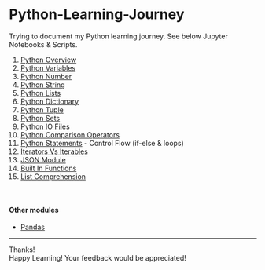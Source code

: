 # Python-Learning-Journey

Trying to document my Python learning journey. See below Jupyter Notebooks & Scripts.

01. [Python Overview](https://github.com/shobhit-singh/Python-Learning-Journey/blob/master/PythonOverview.md)
02. [Python Variables](https://github.com/shobhit-singh/Python-Learning-Journey/blob/master/PythonVariables.ipynb)
03. [Python Number](https://github.com/shobhit-singh/Python-Learning-Journey/blob/master/PythonNumber.ipynb)
04. [Python String](https://github.com/shobhit-singh/Python-Learning-Journey/blob/master/PythonString.ipynb)
05. [Python Lists](https://github.com/shobhit-singh/Python-Learning-Journey/blob/master/PythonLists.ipynb)
06. [Python Dictionary](https://github.com/shobhit-singh/Python-Learning-Journey/blob/master/PythonDictionary.ipynb)
07. [Python Tuple](https://github.com/shobhit-singh/Python-Learning-Journey/blob/master/PythonTuple.ipynb)
08. [Python Sets](https://github.com/shobhit-singh/Python-Learning-Journey/blob/master/PythonSets.ipynb)
09. [Python IO Files](https://github.com/shobhit-singh/Python-Learning-Journey/blob/master/InputOutputFiles.ipynb)
10. [Python Comparison Operators](https://github.com/shobhit-singh/Python-Learning-Journey/blob/master/ComparisonOperators.ipynb)
11. [Python Statements](https://github.com/shobhit-singh/Python-Learning-Journey/blob/master/PythonStatements.ipynb) - Control Flow (if-else & loops)
12. [Iterators Vs Iterables](https://github.com/shobhit-singh/Python-Learning-Journey/blob/master/IteratorsVsIterables.ipynb)
13. [JSON Module](https://github.com/shobhit-singh/Python-Learning-Journey/blob/master/JsonModule.py)
14. [Built In Functions](https://github.com/shobhit-singh/Python-Learning-Journey/blob/master/BuiltInFunctions.ipynb)
15. [List Comprehension](https://github.com/shobhit-singh/Python-Learning-Journey/blob/master/PythonListComprehension.ipynb)

<br>

#### Other modules

+ [Pandas](https://github.com/shobhit-singh/Python-Learning-Journey/tree/master/pandas)

---
Thanks!
<br>
Happy Learning! Your feedback would be appreciated! <br>
